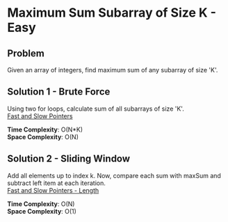 # Maximum Sum Subarray of Size K - Easy

## Problem
Given an array of integers, find maximum sum of any subarray of size 'K'.

## Solution 1 - Brute Force
Using two for loops, calculate sum of all subarrays of size 'K'. <br />
[Fast and Slow Pointers](https://github.com/jecjung520/Algorithm/blob/main/Coding%20Patterns/Fast%20and%20Slow%20Pointers/1.%20LinkedList%20Cycles-%20Easy/cycleLinkedList.cc)

**Time Complexity**: O(N*K) <br />
**Space Complexity**: O(N)

## Solution 2 - Sliding Window
Add all elements up to index k. Now, compare each sum with maxSum and subtract left item at each iteration. <br />
[Fast and Slow Pointers - Length](https://github.com/jecjung520/Algorithm/blob/main/Coding%20Patterns/Fast%20and%20Slow%20Pointers/1.%20LinkedList%20Cycles-%20Easy/cycleLength.cc)

**Time Complexity**: O(N) <br />
**Space Complexity**: O(1)